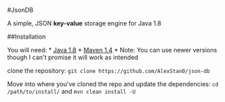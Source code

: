 #JsonDB  

A simple, JSON **key-value** storage engine for Java 1.8

##Installation

You will need:
    * [Java 1.8](https://www.java.com/download/ie_manual.jsp) 
    * [Maven 1.4](https://maven.apache.org/download.cgi) 
        * Note: You can use newer versions though
                I can't promise it will work as intended

clone the repository:
`git clone https://github.com/AlexStan0/json-db`

Move into where you've cloned the repo and update the dependencies:
`cd /path/to/install/` and `mvn clean install -U`






